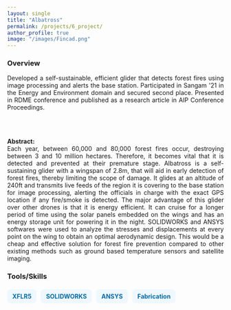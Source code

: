 ```yaml
---
layout: single
title: "Albatross"
permalink: /projects/6_project/
author_profile: true
image: "/images/Fincad.png"
---
```


### Overview
<div style="text-align: justify;">
Developed a self-sustainable, efficient glider that detects forest fires using image processing and alerts the base station. Participated in Sangam '21 in the Energy and Environment domain and secured second place. Presented in RDME conference and published as a research article in AIP Conference Proceedings.

<br><br>

<p><b>Abstract:</b><br>
Each year, between 60,000 and 80,000 forest fires occur, destroying between 3 and 10 million hectares. Therefore, it becomes vital that it is detected and prevented at their premature stage. Albatross is a self-sustaining glider with a wingspan of 2.8m, that will aid in early detection of forest fires, thereby limiting the scope of damage. It glides at an altitude of 240ft and transmits live feeds of the region it is covering to the base station for image processing, alerting the officials in charge with the exact GPS location if any fire/smoke is detected. The major advantage of this glider over other drones is that it is energy efficient. It can cruise for a longer period of time using the solar panels embedded on the wings and has an energy storage unit for powering it in the night. SOLIDWORKS and ANSYS softwares were used to analyze the stresses and displacements at every point on the wing to obtain an optimal aerodynamic design. This would be a cheap and effective solution for forest fire prevention compared to other existing methods such as ground based temperature sensors and satellite imaging.

### Tools/Skills
<div style="display: flex; flex-wrap: wrap; gap: 10px; margin-top: 20px;">
  <span style="background-color: rgb(239, 248, 255); color: rgb(5, 108, 168); font-size: 14px; font-weight: bold; padding: 8px 12px; border-radius: 8px;">XFLR5</span>
  <span style="background-color: rgb(239, 248, 255); color: rgb(5, 108, 168); font-size: 14px; font-weight: bold; padding: 8px 12px; border-radius: 8px;">SOLIDWORKS</span>
  <span style="background-color: rgb(239, 248, 255); color: rgb(5, 108, 168); font-size: 14px; font-weight: bold; padding: 8px 12px; border-radius: 8px;">ANSYS</span>
  <span style="background-color: rgb(239, 248, 255); color: rgb(5, 108, 168); font-size: 14px; font-weight: bold; padding: 8px 12px; border-radius: 8px;">Fabrication</span>
</div>

